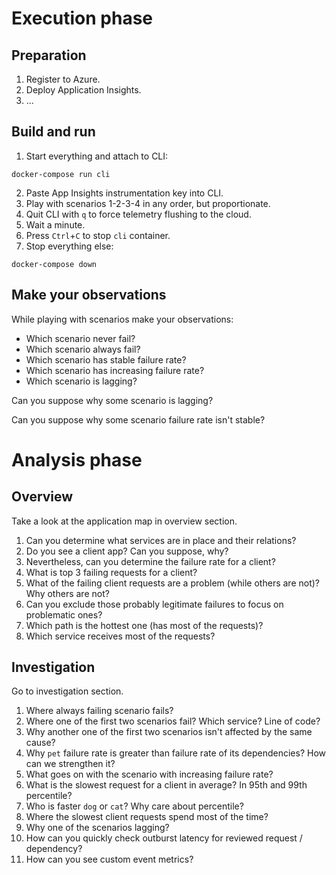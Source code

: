 # Execution phase

## Preparation

1. Register to Azure.
2. Deploy Application Insights.
3. ...

## Build and run

1. Start everything and attach to CLI:

```
docker-compose run cli
```

2. Paste App Insights instrumentation key into CLI.
3. Play with scenarios 1-2-3-4 in any order, but proportionate.
4. Quit CLI with `q` to force telemetry flushing to the cloud.
5. Wait a minute.
6. Press `Ctrl`+`C` to stop `cli` container.
7. Stop everything else:

```
docker-compose down
```

## Make your observations

While playing with scenarios make your observations:

- Which scenario never fail?
- Which scenario always fail?
- Which scenario has stable failure rate?
- Which scenario has increasing failure rate?
- Which scenario is lagging?

Can you suppose why some scenario is lagging?

Can you suppose why some scenario failure rate isn't stable?

# Analysis phase

## Overview

Take a look at the application map in overview section.

1. Can you determine what services are in place and their relations?
2. Do you see a client app? Can you suppose, why?
3. Nevertheless, can you determine the failure rate for a client?
4. What is top 3 failing requests for a client?
5. What of the failing client requests are a problem (while others are not)? Why others are not?
6. Can you exclude those probably legitimate failures to focus on problematic ones?
7. Which path is the hottest one (has most of the requests)?
8. Which service receives most of the requests?

## Investigation

Go to investigation section.

1. Where always failing scenario fails?
2. Where one of the first two scenarios fail? Which service? Line of code?
3. Why another one of the first two scenarios isn't affected by the same cause?
4. Why `pet` failure rate is greater than failure rate of its dependencies? How can we strengthen it?
5. What goes on with the scenario with increasing failure rate?
6. What is the slowest request for a client in average? In 95th and 99th percentile?
7. Who is faster `dog` or `cat`? Why care about percentile?
8. Where the slowest client requests spend most of the time?
9. Why one of the scenarios lagging?
10. How can you quickly check outburst latency for reviewed request / dependency?
11. How can you see custom event metrics?